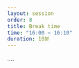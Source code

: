 ```yaml
---
layout: session
order: 8
title: Break time
time: "16:00 ~ 16:10"
duration: 10분
---
```

....
